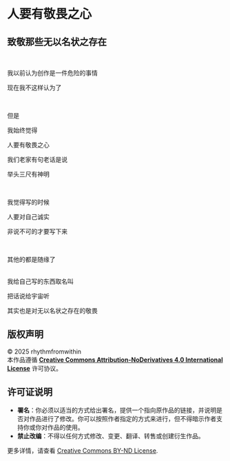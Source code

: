 # 人要有敬畏之心  

## 致敬那些无以名状之存在 

&nbsp;

我以前认为创作是一件危险的事情  

现在我不这样认为了

&nbsp;

但是  

我始终觉得  

人要有敬畏之心
&nbsp;

我们老家有句老话是说  

举头三尺有神明

&nbsp;

我觉得写的时候  

人要对自己诚实  

非说不可的才要写下来

&nbsp;

其他的都是随缘了  
&nbsp;

我给自己写的东西取名叫  

把话说给宇宙听  

其实也是对无以名状之存在的敬畏  

## 版权声明

© 2025 rhythmfromwithin  
本作品遵循 **[Creative Commons Attribution-NoDerivatives 4.0 International License](https://creativecommons.org/licenses/by-nd/4.0/)** 许可协议。

## 许可证说明

- **署名**：你必须以适当的方式给出署名，提供一个指向原作品的链接，并说明是否对作品进行了修改。你可以按照作者指定的方式来进行，但不得暗示作者支持你或你对作品的使用。
- **禁止改编**：不得以任何方式修改、变更、翻译、转售或创建衍生作品。

更多详情，请查看 [Creative Commons BY-ND License](https://creativecommons.org/licenses/by-nd/4.0/).
